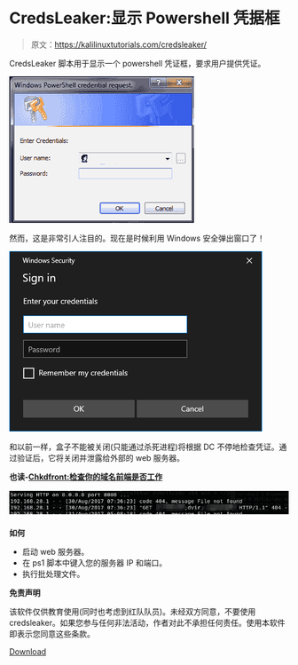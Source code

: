 # CredsLeaker:显示 Powershell 凭据框

> 原文：<https://kalilinuxtutorials.com/credsleaker/>

CredsLeaker 脚本用于显示一个 powershell 凭证框，要求用户提供凭证。

![](img//fea6788b9ed476782d2ee21e6c416c4d.png)

然而，这是非常引人注目的。现在是时候利用 Windows 安全弹出窗口了！

![](img//413aac279e72ca59b94cc1c6a834e657.png)

和以前一样，盒子不能被关闭(只能通过杀死进程)将根据 DC 不停地检查凭证。通过验证后，它将关闭并泄露给外部的 web 服务器。

**也读-[Chkdfront:检查你的域名前端是否工作](https://kalilinuxtutorials.com/chkdfront-domain-fronting/)**

![](img//b090830fbee66cfc5b41f246bce20717.png)

**如何**

*   启动 web 服务器。
*   在 ps1 脚本中键入您的服务器 IP 和端口。
*   执行批处理文件。

**免责声明**

该软件仅供教育使用(同时也考虑到红队队员)。未经双方同意，不要使用 credsleaker。如果您参与任何非法活动，作者对此不承担任何责任。使用本软件即表示您同意这些条款。

[Download](https://github.com/Dviros/CredsLeaker)